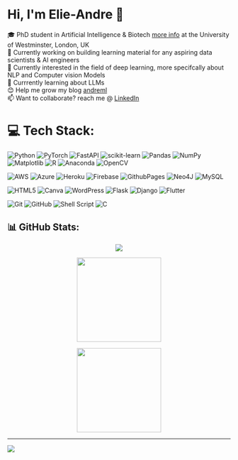 # Hi, I'm Elie-Andre 👋


🎓 PhD student in Artificial Intelligence & Biotech [more info](https://www.westminster.ac.uk/research/groups-and-centres/health-data-science-research-group/people) at the University of Westminster, London, UK<br/>
🔭 Currently working on building learning material for any aspiring data scientists & AI engineers<br/>
🌱 Currently interested in the field of deep learning, more specifcally about NLP and Computer vision Models<br/>
💬 Currrently learning about LLMs <br/>
😊 Help me grow my blog [andreml](https://medium.com/@andreml)</br>
📫 Want to collaborate? reach me @ [LinkedIn](https://www.linkedin.com/in/elie-disso)<br/>



# 💻 Tech Stack:

![Python](https://img.shields.io/badge/python-3670A0?style=for-the-badge&logo=python&logoColor=ffdd54)
![PyTorch](https://img.shields.io/badge/PyTorch-%23EE4C2C.svg?style=for-the-badge&logo=PyTorch&logoColor=white)
![FastAPI](https://img.shields.io/badge/FastAPI-005571?style=for-the-badge&logo=fastapi)
![scikit-learn](https://img.shields.io/badge/scikit--learn-%23F7931E.svg?style=for-the-badge&logo=scikit-learn&logoColor=white)
![Pandas](https://img.shields.io/badge/pandas-%23150458.svg?style=for-the-badge&logo=pandas&logoColor=white)
![NumPy](https://img.shields.io/badge/numpy-%23013243.svg?style=for-the-badge&logo=numpy&logoColor=white)
![Matplotlib](https://img.shields.io/badge/Matplotlib-%23ffffff.svg?style=for-the-badge&logo=Matplotlib&logoColor=black)
![R](https://img.shields.io/badge/r-%23276DC3.svg?style=for-the-badge&logo=r&logoColor=white)
![Anaconda](https://img.shields.io/badge/Anaconda-%2344A833.svg?style=for-the-badge&logo=anaconda&logoColor=white)
![OpenCV](https://img.shields.io/badge/opencv-%23white.svg?style=for-the-badge&logo=opencv&logoColor=white)







![AWS](https://img.shields.io/badge/AWS-%23FF9900.svg?style=for-the-badge&logo=amazon-aws&logoColor=white)
![Azure](https://img.shields.io/badge/azure-%230072C6.svg?style=for-the-badge&logo=microsoftazure&logoColor=white)
![Heroku](https://img.shields.io/badge/heroku-%23430098.svg?style=for-the-badge&logo=heroku&logoColor=white)
![Firebase](https://img.shields.io/badge/firebase-%23039BE5.svg?style=for-the-badge&logo=firebase)
![GithubPages](https://img.shields.io/badge/github%20pages-121013?style=for-the-badge&logo=github&logoColor=white)
![Neo4J](https://img.shields.io/badge/Neo4j-008CC1?style=for-the-badge&logo=neo4j&logoColor=white)
![MySQL](https://img.shields.io/badge/mysql-4479A1.svg?style=for-the-badge&logo=mysql&logoColor=white)



![HTML5](https://img.shields.io/badge/html5-%23E34F26.svg?style=for-the-badge&logo=html5&logoColor=white)
![Canva](https://img.shields.io/badge/Canva-%2300C4CC.svg?style=for-the-badge&logo=Canva&logoColor=white)
![WordPress](https://img.shields.io/badge/WordPress-%23117AC9.svg?style=for-the-badge&logo=WordPress&logoColor=white)
![Flask](https://img.shields.io/badge/flask-%23000.svg?style=for-the-badge&logo=flask&logoColor=white)
![Django](https://img.shields.io/badge/django-%23092E20.svg?style=for-the-badge&logo=django&logoColor=white)
![Flutter](https://img.shields.io/badge/Flutter-%2302569B.svg?style=for-the-badge&logo=Flutter&logoColor=white)



![Git](https://img.shields.io/badge/git-%23F05033.svg?style=for-the-badge&logo=git&logoColor=white)
![GitHub](https://img.shields.io/badge/github-%23121011.svg?style=for-the-badge&logo=github&logoColor=white)
![Shell Script](https://img.shields.io/badge/shell_script-%23121011.svg?style=for-the-badge&logo=gnu-bash&logoColor=white)
![C](https://img.shields.io/badge/c-%2300599C.svg?style=for-the-badge&logo=c&logoColor=white)




## 📊 GitHub Stats:

<!-- Github stats from https://github.com/anuraghazra/github-readme-stats -->

<p align="center">
<a href="https://git.io/streak-stats">
<img src="https://streak-stats.demolab.com?user=ElieAndre" />
</a>
</p>

<p align="center">
<a href="https://github.com/ElieAndre" style="flex: 1;">
  <img height="190" src="https://github-readme-stats.vercel.app/api?username=ElieAndre" />
</a>
</p>
<p align="center">
<a href="https://github.com/ElieAndre" style="flex: 1;">
  <img height="190" src="https://github-readme-stats.vercel.app/api/top-langs/?username=ElieAndre" />
</a>
</p>


---
[![](https://visitcount.itsvg.in/api?id=ElieAndre&icon=0&color=0)](https://visitcount.itsvg.in)

<!-- Created with GPRM ( https://gprm.itsvg.in ) -->








